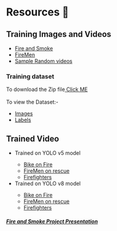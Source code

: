 # Resources 🧰
<h2>Training Images and Videos</h2>
<ul>
  <li><a href="https://drive.google.com/drive/folders/1oT3opi_RXTpXAx9PgbmdEKr4zczOmRoS?usp=sharing">Fire and Smoke</a></li>
  <li><a href="https://drive.google.com/drive/folders/1qyQhBBCyqZdoedZCTZlWSYDR6p3End3D?usp=sharing">FireMen</a></li>
  <li><a href="https://drive.google.com/drive/folders/1cK1NmlUg-KEQ-DHzvWOHdQu4Ef2g6wfD?usp=sharing">Sample Random videos</a></li>
</ul>
<h3> Training dataset</h3>
 <p>To download the Zip file<a href="https://drive.google.com/file/d/1Urt1n6-R2hy3-t48xC6Hs9h-eW9Ufuni/view?usp=sharing"> Click ME</a>
 <br><br>
 To view the Dataset:-
   <ul>
     <li><a href="https://drive.google.com/drive/folders/1WuCFgce5cZkNK7KpzG8AzPHWc-NnROr1?usp=sharing">Images</a></li>
     <li><a href="https://drive.google.com/drive/folders/1ROMt8cg6XgZkbYtKJi7v3KuHSO4lzr8M?usp=sharing">Labels</a></li>
   </ul>
 </p>
 

<h2>Trained Video</h2>
<ul>
  <li>Trained on YOLO v5 model </li>
    <ul>
      <li><a href="https://drive.google.com/file/d/1lnB2KinK1Il-gILCPQZ_IpyCxdQ7o0rh/view?usp=sharing">Bike on Fire</a></li>
      <li><a href="https://drive.google.com/file/d/1YfSgGlZVa8aULV91XSD4erK_apWkWyOs/view?usp=sharing">FireMen on rescue</a></li>
      <li><a href="https://drive.google.com/file/d/1bHxDIVbcL6kW3IkS8eKE8IAnU50yBQ4H/view?usp=sharing">Firefighters</a></li>
    </ul>
  <li>Trained on YOLO v8 model </li>
    <ul>
      <li><a href="https://drive.google.com/file/d/1_-swU6JwERFizgX3vCDDw6qW28K83UTi/view?usp=sharing">Bike on Fire</a></li>
      <li><a href="https://drive.google.com/file/d/1d6PLq9Iois7czJuD0RsfT67dzOV4KSEd/view?usp=sharing">FireMen on rescue</a></li>
      <li><a href="https://drive.google.com/file/d/1jJzrNN5U6Dm2fJ8bfzMcshQXPw75bMFy/view?usp=sharing">Firefighters</a></li>
    </ul>
</ul>
<h5><a href="https://www.canva.com/design/DAFnA78vwjg/3G09a4r_bWa87jVOuWMh_g/view?utm_content=DAFnA78vwjg&utm_campaign=designshare&utm_medium=link&utm_source=publishsharelink">Fire and Smoke Project Presentation</a></h5>
